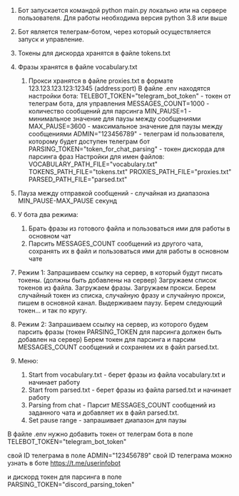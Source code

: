 1. Бот запускается командой python main.py локально или на сервере пользователя.
Для работы необходима версия python 3.8 или выше
2. Бот является телеграм-ботом, через который осуществляется запуск и управление.
3. Токены для дискорда хранятся в файле tokens.txt
4. Фразы хранятся в файле vocabulary.txt
   1. Прокси хранятся в файле proxies.txt в формате 123.123.123.123:12345 (address:port)
      В файле .env находятся настройки бота:
        TELEBOT_TOKEN="telegram_bot_token" - токен от телеграм бота, для управления
        MESSAGES_COUNT=1000 - количество сообщений для парсинга
        MIN_PAUSE=1 - минимальное значение для паузы между сообщениями
        MAX_PAUSE=3600 - максимальное значение для паузы между сообщениями
        ADMIN="123456789" - телеграм id пользователя, которому будет доступен телеграм бот
        PARSING_TOKEN="token_for_chat_parsing" - токен дискорда для парсинга фраз
     Настройки для имен файлов:
        VOCABULARY_PATH_FILE="vocabulary.txt"
        TOKENS_PATH_FILE="tokens.txt"
        PROXIES_PATH_FILE="proxies.txt"
        PARSED_PATH_FILE="parsed.txt"
5. Пауза между отправкой сообщений - случайная из диапазона MIN_PAUSE-MAX_PAUSE секунд
6. У бота два режима:
   1. Брать фразы из готового файла и пользоваться ими для работы
    в основном чат
   2. Парсить MESSAGES_COUNT сообщений из другого чата, сохранять их в файл и пользоваться ими для работы
    в основном чате

7. Режим 1:
  Запрашиваем ссылку на сервер, в который будут писать токены. (должны быть добавлены на сервер)
  Загружаем список токенов из файла.
  Загружаем фразы.
  Загружаем прокси.
  Берем случайный токен из списка, случайную фразу и случайную прокси, пишем в основной канал.
  Выдерживаем паузу.
  Берем следующий токен... и так по кругу.
8. Режим 2:
  Запрашиваем ссылку на сервер, из которого будем парсить фразы
  (токен PARSING_TOKEN для парсинга должен быть добавлен на сервер)
  Берем токен для парсинга и парсим MESSAGES_COUNT сообщений и сохраняем их в файл parsed.txt.
9. Меню:
    1. Start from vocabulary.txt - берет фразы из файла vocabulary.txt и начинает работу
    2. Start from parsed.txt - берет фразы из файла parsed.txt и начинает работу
    3. Parsing from chat - Парсит MESSAGES_COUNT сообщений из заданного чата и добавляет их
    в файл parsed.txt.
    4. Set pause range - запрашивает диапазон для паузы


В файле .env нужно добавить токен от телеграм бота в поле
TELEBOT_TOKEN="telegram_bot_token"

свой ID телеграма в поле
ADMIN="123456789"
свой ID телеграма можно узнать в боте https://t.me/userinfobot

и дискорд токен для парсинга в поле
PARSING_TOKEN="discord_parsing_token"
